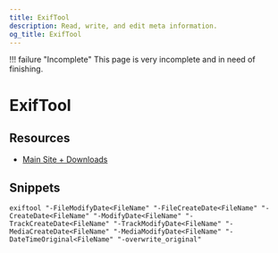 ```yaml
---
title: ExifTool
description: Read, write, and edit meta information.
og_title: ExifTool
---
```


!!! failure "Incomplete"
    This page is very incomplete and in need of finishing.
    
# ExifTool

## Resources

* [Main Site + Downloads](https://exiftool.org/)

## Snippets

```
exiftool "-FileModifyDate<FileName" "-FileCreateDate<FileName" "-CreateDate<FileName" "-ModifyDate<FileName" "-TrackCreateDate<FileName" "-TrackModifyDate<FileName" "-MediaCreateDate<FileName" "-MediaModifyDate<FileName" "-DateTimeOriginal<FileName" "-overwrite_original"
```